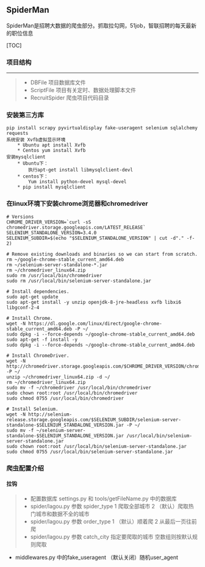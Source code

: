 ## SpiderMan
SpiderMan是招聘大数据的爬虫部分。抓取拉勾网，51job，智联招聘的每天最新的职位信息

[TOC]

### 项目结构
-------------------------------------------------
>* DBFile   			项目数据库文件
>* ScriptFile  		项目有关定时、数据处理脚本文件
>* RecruitSpider 	爬虫项目代码目录

### 安装第三方库
	pip install scrapy pyvirtualdisplay fake-useragent selenium sqlalchemy requests
	系统安装 Xvfb虚拟显示环境
		* Ubuntu apt install Xvfb
		* Centos yum install Xvfb
	安装mysqlclient
		* Ubuntu下： 
			执行apt-get install libmysqlclient-devl
		* centos下： 
			Yum install python-devel mysql-devel 
		* pip install mysqlclient
	
### 在linux环境下安装chrome浏览器和chromedriver
```
# Versions
CHROME_DRIVER_VERSION=`curl -sS chromedriver.storage.googleapis.com/LATEST_RELEASE`
SELENIUM_STANDALONE_VERSION=3.4.0
SELENIUM_SUBDIR=$(echo "$SELENIUM_STANDALONE_VERSION" | cut -d"." -f-2)

# Remove existing downloads and binaries so we can start from scratch.
rm ~/google-chrome-stable_current_amd64.deb
rm ~/selenium-server-standalone-*.jar
rm ~/chromedriver_linux64.zip
sudo rm /usr/local/bin/chromedriver
sudo rm /usr/local/bin/selenium-server-standalone.jar

# Install dependencies.
sudo apt-get update
sudo apt-get install -y unzip openjdk-8-jre-headless xvfb libxi6 libgconf-2-4

# Install Chrome.
wget -N https://dl.google.com/linux/direct/google-chrome-stable_current_amd64.deb -P ~/
sudo dpkg -i --force-depends ~/google-chrome-stable_current_amd64.deb
sudo apt-get -f install -y
sudo dpkg -i --force-depends ~/google-chrome-stable_current_amd64.deb

# Install ChromeDriver.
wget -N http://chromedriver.storage.googleapis.com/$CHROME_DRIVER_VERSION/chromedriver_linux64.zip -P ~/
unzip ~/chromedriver_linux64.zip -d ~/
rm ~/chromedriver_linux64.zip
sudo mv -f ~/chromedriver /usr/local/bin/chromedriver
sudo chown root:root /usr/local/bin/chromedriver
sudo chmod 0755 /usr/local/bin/chromedriver

# Install Selenium.
wget -N http://selenium-release.storage.googleapis.com/$SELENIUM_SUBDIR/selenium-server-standalone-$SELENIUM_STANDALONE_VERSION.jar -P ~/
sudo mv -f ~/selenium-server-standalone-$SELENIUM_STANDALONE_VERSION.jar /usr/local/bin/selenium-server-standalone.jar
sudo chown root:root /usr/local/bin/selenium-server-standalone.jar
sudo chmod 0755 /usr/local/bin/selenium-server-standalone.jar
```

### 爬虫配置介绍
#### 拉钩
>* 配置数据库 settings.py 和 tools/getFileName.py 中的数据库
>* spider/lagou.py 参数 spider_type  1 爬取全部城市 2 （默认）爬取热门城市和数据不全的城市
>* spider/lagou.py 参数 order_type  1 （默认）顺着爬 2 从最后一页往前爬
>* spider/lagou.py 参数 catch_city 指定要爬取的城市 空数组则按默认规则爬取
* middlewares.py 中的fake_useragent （默认关闭）随机user_agent



